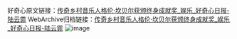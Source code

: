 好奇心原文链接：[传奇乡村音乐人格伦·坎贝尔获颁终身成就奖_娱乐_好奇心日报-陆云霏](https://www.qdaily.com/articles/3085.html)
WebArchive归档链接：[传奇乡村音乐人格伦·坎贝尔获颁终身成就奖_娱乐_好奇心日报-陆云霏](http://web.archive.org/web/20190623151503/https://www.qdaily.com/articles/3085.html)
![image](http://ww3.sinaimg.cn/large/007d5XDply1g3v6lmegrbj30u02eb1kx)
